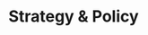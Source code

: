 ---
# This topic lives at
# https://digital.gov/topics/strategy-and-policy

# Topic Title
title: "Strategy & Policy"

# description — keep it short and clear
# summary: ""

# Weight
weight: 1

# For more information on managing topics,
# see https://github.com/GSA/digitalgov.gov/wiki/topics
---